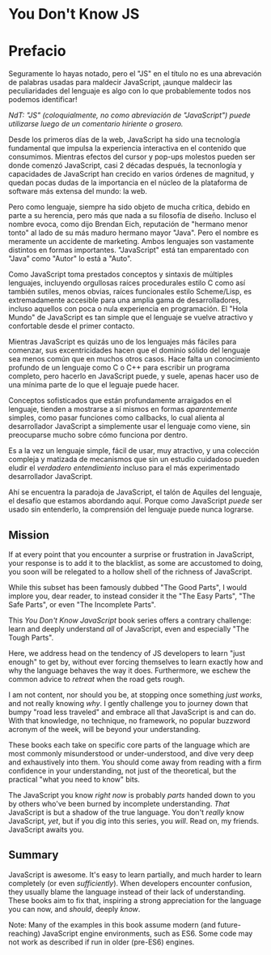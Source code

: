 # You Don't Know JS
# Prefacio

Seguramente lo hayas notado, pero el "JS" en el título no es una abrevación de palabras usadas para maldecir JavaScript, ¡aunque maldecir las peculiaridades del lenguaje es algo con lo que probablemente todos nos podemos identificar!

*NdT: "JS" (coloquialmente, no como abreviación de "JavaScript") puede utilizarse luego de un comentario hiriente o grosero.*

Desde los primeros días de la web, JavaScript ha sido una tecnología fundamental que impulsa la experiencia interactiva en el contenido que consumimos. Mientras efectos del cursor y pop-ups molestos pueden ser donde comenzó JavaScript, casi 2 décadas después, la tecnonlogía y capacidades de JavaScript han crecido en varios órdenes de magnitud, y quedan pocas dudas de la importancia en el núcleo de la plataforma de software más extensa del mundo: la web.

Pero como lenguaje, siempre ha sido objeto de mucha crítica, debido en parte a su herencia, pero más que nada a su filosofía de diseño. Incluso el nombre evoca, como dijo Brendan Eich, reputación de "hermano menor tonto" al lado de su más maduro hermano mayor "Java". Pero el nombre es meramente un accidente de marketing. Ambos lenguajes son vastamente distintos en formas importantes. "JavaScript" está tan emparentado con "Java" como "Autor" lo está a "Auto".

Como JavaScript toma prestados conceptos y sintaxis de múltiples lenguajes, incluyendo orgullosas raíces procedurales estilo C como así también sutiles, menos obvias, raíces funcionales estilo Scheme/Lisp, es extremadamente accesible para una amplia gama de desarrolladores, incluso aquellos con poca o nula experiencia en programación. El "Hola Mundo" de JavaScript es tan simple que el lenguaje se vuelve atractivo y confortable desde el primer contacto.

Mientras JavaScript es quizás uno de los lenguajes más fáciles para comenzar, sus excentricidades hacen que el dominio sólido del lenguaje sea menos común que en muchos otros casos. Hace falta un conocimiento profundo de un lenguaje como C o C++ para escribir un programa completo, pero hacerlo en JavaScript puede, y suele, apenas hacer uso de una mínima parte de lo que el leguaje puede hacer.

Conceptos sofisticados que están profundamente arraigados en el lenguaje, tienden a mostrarse a sí mismos en formas *aparentemente* simples, como pasar funciones como callbacks, lo cual alienta al desarrollador JavaScript a simplemente usar el lenguaje como viene, sin preocuparse mucho sobre cómo funciona por dentro.

Es a la vez un lenguaje simple, fácil de usar, muy atractivo, y una colección compleja y matizada de mecanismos que sin un estudio cuidadoso pueden eludir el *verdadero entendimiento* incluso para el más experimentado desarrollador JavaScript.

Ahí se encuentra la paradoja de JavaScript, el talón de Aquiles del lenguaje, el desafío que estamos abordando aquí. Porque como JavaScript *puede* ser usado sin entenderlo, la comprensión del lenguaje puede nunca lograrse.

## Mission

If at every point that you encounter a surprise or frustration in JavaScript, your response is to add it to the blacklist, as some are accustomed to doing, you soon will be relegated to a hollow shell of the richness of JavaScript.

While this subset has been famously dubbed "The Good Parts", I would implore you, dear reader, to instead consider it the "The Easy Parts", "The Safe Parts", or even "The Incomplete Parts".

This *You Don't Know JavaScript* book series offers a contrary challenge: learn and deeply understand *all* of JavaScript, even and especially "The Tough Parts".

Here, we address head on the tendency of JS developers to learn "just enough" to get by, without ever forcing themselves to learn exactly how and why the language behaves the way it does. Furthermore, we eschew the common advice to *retreat* when the road gets rough.

I am not content, nor should you be, at stopping once something *just works*, and not really knowing *why*. I gently challenge you to journey down that bumpy "road less traveled" and embrace all that JavaScript is and can do. With that knowledge, no technique, no framework, no popular buzzword acronym of the week, will be beyond your understanding.

These books each take on specific core parts of the language which are most commonly misunderstood or under-understood, and dive very deep and exhaustively into them. You should come away from reading with a firm confidence in your understanding, not just of the theoretical, but the practical "what you need to know" bits.

The JavaScript you know *right now* is probably *parts* handed down to you by others who've been burned by incomplete understanding. *That* JavaScript is but a shadow of the true language. You don't *really* know JavaScript, *yet*, but if you dig into this series, you *will*. Read on, my friends. JavaScript awaits you.

## Summary

JavaScript is awesome. It's easy to learn partially, and much harder to learn completely (or even *sufficiently*). When developers encounter confusion, they usually blame the language instead of their lack of understanding. These books aim to fix that, inspiring a strong appreciation for the language you can now, and *should*, deeply *know*.

Note: Many of the examples in this book assume modern (and future-reaching) JavaScript engine environments, such as ES6. Some code may not work as described if run in older (pre-ES6) engines.
